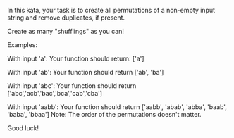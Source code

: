 In this kata, your task is to create all permutations of a non-empty input string and remove duplicates, if present.

Create as many "shufflings" as you can!

Examples:

With input 'a':
Your function should return: ['a']

With input 'ab':
Your function should return ['ab', 'ba']

With input 'abc':
Your function should return ['abc','acb','bac','bca','cab','cba']

With input 'aabb':
Your function should return ['aabb', 'abab', 'abba', 'baab', 'baba', 'bbaa']
Note: The order of the permutations doesn't matter.

Good luck!